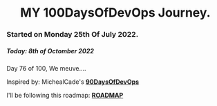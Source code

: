 <h1 align=center>
  MY 100DaysOfDevOps Journey.
</h1>

### Started on Monday 25th Of July 2022.
##### Today: 8th of Octomber 2022

Day 76 of 100, We meuve....

Inspired by: MichealCade's [**90DaysOfDevOps**](https://github.com/MichaelCade/90DaysOfDevOps)

I'll be following this roadmap: [**ROADMAP**](https://devopslearning.medium.com/100-days-of-devops-day-100-thanks-everyone-and-happy-learning-f014f0aad490)

